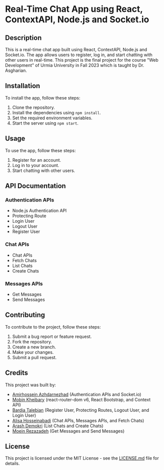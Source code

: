 # Real-Time Chat App using React, ContextAPI, Node.js and Socket.io

## Description

This is a real-time chat app built using React, ContextAPI, Node.js and Socket.io. The app allows users to register, log in, and start chatting with other users in real-time.
This project is the final project for the course "Web Development" of Urmia University in Fall 2023 which is taught by Dr. Asgharian.

## Installation

To install the app, follow these steps:

1. Clone the repository.
2. Install the dependencies using `npm install`.
3. Set the required environment variables.
4. Start the server using `npm start`.

## Usage

To use the app, follow these steps:

1. Register for an account.
2. Log in to your account.
3. Start chatting with other users.

## API Documentation

### Authentication APIs

- Node.js Authentication API
- Protecting Route
- Login User
- Logout User
- Register User

### Chat APIs

- Chat APIs 
- Fetch Chats 
- List Chats
- Create Chats 

### Messages APIs

- Get Messages 
- Send Messages 

## Contributing

To contribute to the project, follow these steps:

1. Submit a bug report or feature request.
2. Fork the repository.
3. Create a new branch.
4. Make your changes.
5. Submit a pull request.

## Credits

This project was built by:

- [Amirhossein Azhdarnezhad](https://github.com/YoungMind1) (Authentication APIs and Socket.io)
- [Mobin Kheibary](https://github.com/Mobiwn) (react-router-dom v6, React Bootstrap, and Context API)
- [Bardia Talebian](https://github.com/BradTZ8) (Register User, Protecting Routes, Logout User, and Login User)
- [Alisa Hosseinabadi](https://github.com/AlisaHa8080) (Chat APIs, Messages APIs, and Fetch Chats)
- [Arash Demokri](https://github.com/arash0984) (List Chats and Create Chats)
- [Moein Rezazadeh](https://github.com/moeinrez79) (Get Messages and Send Messages)

## License

This project is licensed under the MIT License - see the [LICENSE.md](https://github.com/YoungMind1/chat-app/blob/master/LICENSE.md) file for details.
